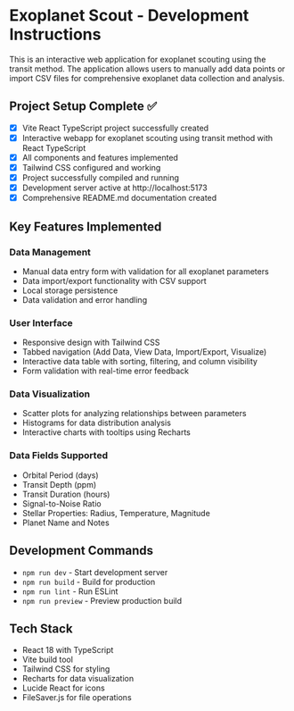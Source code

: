<!-- Use this file to provide workspace-specific custom instructions to Copilot. For more details, visit https://code.visualstudio.com/docs/copilot/copilot-customization#_use-a-githubcopilotinstructionsmd-file -->

# Exoplanet Scout - Development Instructions

This is an interactive web application for exoplanet scouting using the transit method. The application allows users to manually add data points or import CSV files for comprehensive exoplanet data collection and analysis.

## Project Setup Complete ✅

- [x] Vite React TypeScript project successfully created
- [x] Interactive webapp for exoplanet scouting using transit method with React TypeScript  
- [x] All components and features implemented
- [x] Tailwind CSS configured and working
- [x] Project successfully compiled and running
- [x] Development server active at http://localhost:5173
- [x] Comprehensive README.md documentation created

## Key Features Implemented

### Data Management
- Manual data entry form with validation for all exoplanet parameters
- Data import/export functionality with CSV support
- Local storage persistence
- Data validation and error handling

### User Interface
- Responsive design with Tailwind CSS
- Tabbed navigation (Add Data, View Data, Import/Export, Visualize)
- Interactive data table with sorting, filtering, and column visibility
- Form validation with real-time error feedback

### Data Visualization
- Scatter plots for analyzing relationships between parameters
- Histograms for data distribution analysis
- Interactive charts with tooltips using Recharts

### Data Fields Supported
- Orbital Period (days)
- Transit Depth (ppm) 
- Transit Duration (hours)
- Signal-to-Noise Ratio
- Stellar Properties: Radius, Temperature, Magnitude
- Planet Name and Notes

## Development Commands

- `npm run dev` - Start development server
- `npm run build` - Build for production
- `npm run lint` - Run ESLint
- `npm run preview` - Preview production build

## Tech Stack
- React 18 with TypeScript
- Vite build tool
- Tailwind CSS for styling
- Recharts for data visualization
- Lucide React for icons
- FileSaver.js for file operations
